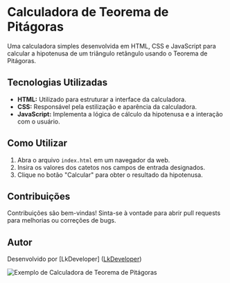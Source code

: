 # Calculadora de Teorema de Pitágoras

Uma calculadora simples desenvolvida em HTML, CSS e JavaScript para calcular a hipotenusa de um triângulo retângulo usando o Teorema de Pitágoras.

## Tecnologias Utilizadas

- **HTML:** Utilizado para estruturar a interface da calculadora.
- **CSS:** Responsável pela estilização e aparência da calculadora.
- **JavaScript:** Implementa a lógica de cálculo da hipotenusa e a interação com o usuário.

## Como Utilizar

1. Abra o arquivo `index.html` em um navegador da web.
2. Insira os valores dos catetos nos campos de entrada designados.
3. Clique no botão "Calcular" para obter o resultado da hipotenusa.

## Contribuições

Contribuições são bem-vindas! Sinta-se à vontade para abrir pull requests para melhorias ou correções de bugs.

## Autor

Desenvolvido por [LkDeveloper] ([LkDeveloper](https://github.com/lucasdeveloperx))

![Exemplo de Calculadora de Teorema de Pitágoras](https://media.discordapp.net/attachments/1228097262157172736/1228107128821252146/image.png?ex=662ad6e4&is=661861e4&hm=4cdb619dbf9b7dd46eff010d1559ff79647beceae12ac9295515f2a2fac774dc&=&format=webp&quality=lossless&width=1010&height=479)
